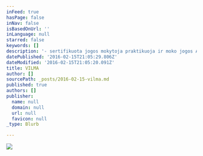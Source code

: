 ```yaml
---
inFeed: true
hasPage: false
inNav: false
isBasedOnUrl: ''
inLanguage: null
starred: false
keywords: []
description: '- sertifikuota jogos mokytoja praktikuoja ir moko jogos Amerikoje bei Lietuvoje aštuoniolika metų. Jos unikalų darbą su moterimis nušvietė Lietuvos bei Amerikos spauda ir televizija, apie tai rašė  Yoga Journal, Yoga Therapy Today, Yoga International.'
datePublished: '2016-02-15T21:05:29.806Z'
dateModified: '2016-02-15T21:05:20.091Z'
title: VILMA
author: []
sourcePath: _posts/2016-02-15-vilma.md
published: true
authors: []
publisher:
  name: null
  domain: null
  url: null
  favicon: null
_type: Blurb

---
```

![](https://the-grid-user-content.s3-us-west-2.amazonaws.com/da22e60d-2f7f-4e4b-9162-ccfcef4feab4.jpg)